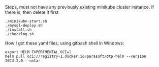 Steps, must not have any previously existing minikube cluster instance. If there is, then delete it first:
```
./minikube-start.sh
./mysql-deploy.sh
./install.sh 
./checklog.sh 
```

How I got these yaml files, using gitbash shell in Windows:
```
export HELM_EXPERIMENTAL_OCI=1
helm pull oci://registry-1.docker.io/parasoft/dtp-helm --version 2023.2.0 --untar
```
